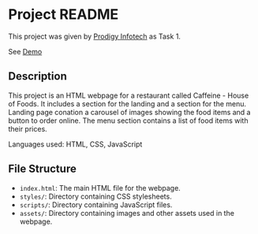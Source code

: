 # Project README

This project was given by [Prodigy Infotech](https://prodigyinfotech.dev/) as Task 1.

See [Demo](https://prodigy-wd-1.netlify.app/)

## Description

This project is an HTML webpage for a restaurant called Caffeine - House of Foods. It includes a section for the landing and a section for the menu.
Landing page conation a carousel of images showing the food items and a button to order online. The menu section contains a list of food items with their prices.

Languages used: HTML, CSS, JavaScript

## File Structure

- `index.html`: The main HTML file for the webpage.
- `styles/`: Directory containing CSS stylesheets.
- `scripts/`: Directory containing JavaScript files.
- `assets/`: Directory containing images and other assets used in the webpage.
